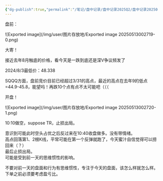 ```yaml
---
{"dg-publish":true,"permalink":"/笔记/盘中记录/盘中记录2025Q2/盘中记录202504/20250403盘中记录/"}
---
```


盘前：

![Exported image](/img/user/图片存放地/Exported image 20250513002719-0.png)

大寄！
 
接近去年8月触底的价格，看今天是一跌到底还是深V争议频发了
 
2024/8/3最低价：48.338
 
SQQQ方面，盘前竞价目前已经超过3/31的高点，最近的高点在去年9的低点=44.9-45.8，能望吗！再跌10个点有点不太可能吧（（（

开盘！

![Exported image](/img/user/图片存放地/Exported image 20250513002720-1.png)

10:10做空，suppose TR，止损出局。
 
意识到可能此时空头占优之后反过来在10:40收盘做多。没有带情绪。  
高点回落第1、2根K线，平常可能在第一个反弹就跑了，今天蜜汁自信觉得可以捞回来（？）  
最后止损出局。  
可能是受到前一天的思维惯性的影响。
 
不要对前一天的盘面和行为有思维惯性，专注于今天的盘面，该怎么样就怎么样。  
下单之前必须要考虑盈亏比。